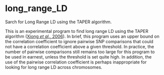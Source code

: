 # long_range_LD
Sarch for Long Range LD using the TAPER algorithm.

This is an experimental program to find long range LD using the TAPER algorithm ([Xiong <i>et al</i>., 2006](http://dx.doi.org/10.1109/TKDE.2006.1599388)).
In brief, this program uses an upper bound on the correlation coefficient to ignore pairwise SNP comparisons that could not have a correlation coefficient above a given threshold. 
In practice, the number of pairwise comparisons still remains too large for this program to be used in earnest, unless the threshold is set quite high. In addition, the use of the pairwise correlation coefficient is perhaps inappropriate for looking for long range LD across chromosomes. 

